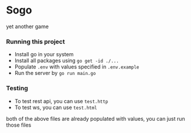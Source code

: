 # Sogo

yet another game


### Running this project

- Install go in your system
- Install all packages using `go get -id ./...`
- Populate `.env` with values specified in `.env.example`
- Run the server by `go run main.go`

### Testing 
- To test rest api, you can use `test.http` 
- To test ws, you can use `test.html`

both of the above files are already populated with values, you can just run those files